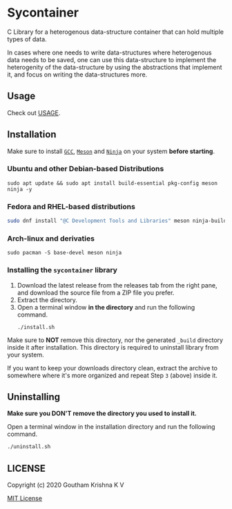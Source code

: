 # Sycontainer

C Library for a heterogenous data-structure container that can hold multiple types of data.

In cases where one needs to write data-structures where heterogenous data needs to be saved, one can use this data-structure to implement the heterogenity of the data-structure by using the abstractions that implement it, and focus on writing the data-structures more.

## Usage

Check out [USAGE](USAGE.md).

## Installation

Make sure to install [`GCC`](https://gcc.gnu.org/), [`Meson`](https://mesonbuild.com/) and [`Ninja`](https://ninja-build.org/) on your system **before starting**.

### Ubuntu and other Debian-based Distributions
```
sudo apt update && sudo apt install build-essential pkg-config meson ninja -y
```
### Fedora and RHEL-based distributions
```bash
sudo dnf install "@C Development Tools and Libraries" meson ninja-build -y
```
### Arch-linux and derivaties
```
sudo pacman -S base-devel meson ninja
```

### Installing the `sycontainer` library

1.  Download the latest release from the releases tab from the right pane, and download the source file from a ZIP file you prefer.
2.  Extract the directory.
3.  Open a terminal window **in the directory** and run the following command.
    ```
    ./install.sh
    ```
Make sure to **NOT** remove this directory, nor the generated `_build` directory inside it after installation. This directory is required to uninstall library from your system.

If you want to keep your downloads directory clean, extract the archive to somewhere where it's more organized and repeat Step `3` (above) inside it.

## Uninstalling

**Make sure you DON'T remove the directory you used to install it.**

Open a terminal window in the installation directory and run the following command.
```bash
./uninstall.sh
```

## LICENSE

Copyright (c) 2020 Goutham Krishna K V

[MIT License](LICENSE)